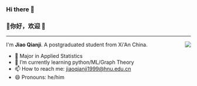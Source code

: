 ### Hi there 👋
### 👋你好，欢迎 👻
---
<img align="right" src="https://github-readme-stats.vercel.app/api?username=chiaochienchi" />

I'm **Jiao Qianji**. A postgraduated student from Xi'An China.

- 🙋 Major in Applied Statistics 
- 🌱 I’m currently learning python/ML/Graph Theory 
- 📫 How to reach me: jiaoqianji1999@hnu.edu.cn 
- 😄 Pronouns: he/him 

<!-- ![](https://github-readme-stats.vercel.app/api?username=chiaochienchi) -->






<!--
**chiaochienchi/chiaochienchi** is a ✨ _special_ ✨ repository because its `README.md` (this file) appears on your GitHub profile.

Here are some ideas to get you started:

- 🔭 I’m currently working on ...
- 🌱 I’m currently learning ...
- 👯 I’m looking to collaborate on ...
- 🤔 I’m looking for help with ...
- 💬 Ask me about ...
- 📫 How to reach me: ...
- 😄 Pronouns: ...
- ⚡ Fun fact: ...
-->
